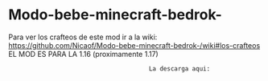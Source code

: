 # Modo-bebe-minecraft-bedrok-

Para ver los crafteos de este mod ir a la wiki: https://github.com/Nicaof/Modo-bebe-minecraft-bedrok-/wiki#los-crafteos
EL MOD ES PARA LA 1.16 (proximamente 1.17)
                                           
                                           
                                           
                                           La descarga aqui:

